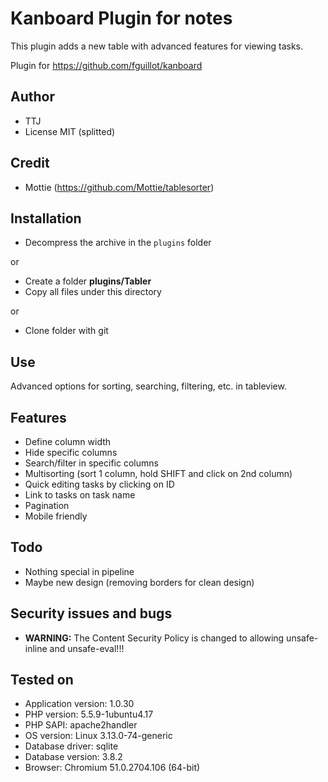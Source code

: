 Kanboard Plugin for notes
==========================

This plugin adds a new table with advanced features for viewing tasks.

Plugin for https://github.com/fguillot/kanboard

Author
------

- TTJ
- License MIT (splitted)

Credit
------
- Mottie (https://github.com/Mottie/tablesorter)

Installation
------------

- Decompress the archive in the `plugins` folder

or

- Create a folder **plugins/Tabler**
- Copy all files under this directory

or

- Clone folder with git

Use
---

Advanced options for sorting, searching, filtering, etc. in tableview.

Features
--------

- Define column width
- Hide specific columns
- Search/filter in specific columns
- Multisorting (sort 1 column, hold SHIFT and click on 2nd column)
- Quick editing tasks by clicking on ID
- Link to tasks on task name
- Pagination
- Mobile friendly

Todo
----

- Nothing special in pipeline
- Maybe new design (removing borders for clean design)

Security issues and bugs
------------------------

- **WARNING:** The Content Security Policy is changed to allowing unsafe-inline and unsafe-eval!!!

Tested on
---------

- Application version: 1.0.30
- PHP version: 5.5.9-1ubuntu4.17
- PHP SAPI: apache2handler
- OS version: Linux 3.13.0-74-generic
- Database driver: sqlite
- Database version: 3.8.2
- Browser: Chromium 51.0.2704.106 (64-bit)
